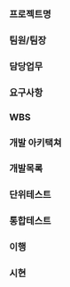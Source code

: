###	프로젝트명

###	팀원/팀장

###	담당업무

###	요구사항

###	WBS

###	개발 아키택쳐

###	개발목록

###	단위테스트

###	통합테스트

###	이행

###	시현
